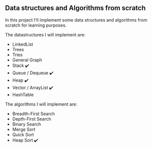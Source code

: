 ## Data structures and Algorithms from scratch

In this project I'll implement some data structures and algorithms from scratch for learning purposes.

The datastructures I will implement are:
- LinkedList
- Trees
- Tries
- General Graph
- Stack :heavy_check_mark:
- Queue / Dequeue :heavy_check_mark:
- Heap :heavy_check_mark:
- Vector / ArrayList :heavy_check_mark:
- HashTable

The algorithms I will implement are:
- Breadth-First Search
- Depth-First Search
- Binary Search
- Merge Sort
- Quick Sort
- Heap Sort :heavy_check_mark:
